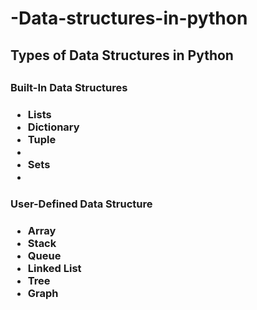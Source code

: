 # -Data-structures-in-python

<h2>Types of Data Structures in Python<h2>
    <h3>Built-In Data Structures<h3>
    <ul> 
        <li>Lists</li>
        <li>Dictionary</li>
         <li> Tuple<li>
        <li>Sets<li>
        </ul>
    <h3>User-Defined Data Structure<h3>
        <ul>
            <li>Array</li>
            <li>Stack</li>
            <li>Queue</li>
            <li>Linked List</li>
             <li>Tree</li>
            <li> Graph</li>
        </ul>
